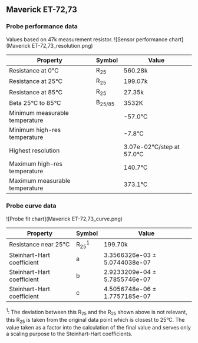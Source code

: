 
## Maverick ET-72,73
### Probe performance data

Values based on 47k measurement resistor.
![Sensor performance chart](Maverick ET-72,73_resolution.png)

Property | Symbol | Value
-------- | -------- | --------
Resistance at 0°C | R<sub>25</sub> | 560.28k
Resistance at 25°C | R<sub>25</sub> | 199.07k
Resistance at 85°C | R<sub>25</sub> | 27.35k
Beta 25°C to 85°C | B<sub>25/85</sub>| 3532K
Minimum measurable temperature | | -57.0°C
Minimum high-res temperature | | -7.8°C
Highest resolution || 3.07e-02°C/step at 57.0°C
Maximum high-res temperature | | 140.7°C
Maximum measurable temperature | | 373.1°C

### Probe curve data
![Probe fit chart](Maverick ET-72,73_curve.png)

Property | Symbol | Value
-------- | -------- | --------
Resistance near 25°C | R<sub>25</sub><sup>1</sup> | 199.70k
Steinhart-Hart coefficient | a | 3.3566326e-03 ± 5.0744038e-07
Steinhart-Hart coefficient | b | 2.9233209e-04 ± 5.7855746e-07
Steinhart-Hart coefficient | c | 4.5056748e-06 ± 1.7757185e-07

<sup>1</sup>: The deviation between this R<sub>25</sub> and the R<sub>25</sub> shown above is not relevant, this R<sub>25</sub> is taken from the original data point which is closest to 25°C. The value taken as a factor into the calculation of the final value and serves only a scaling purpose to the Steinhart-Hart coefficients.
